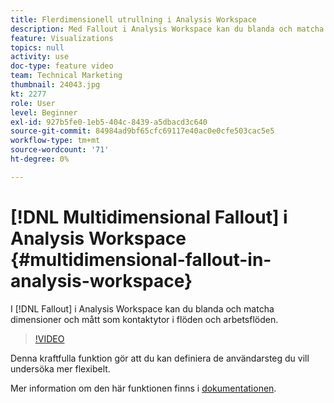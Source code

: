 ```yaml
---
title: Flerdimensionell utrullning i Analysis Workspace
description: Med Fallout i Analysis Workspace kan du blanda och matcha mått och mätvärden som kontaktytor i flöden och arbetsflöden.
feature: Visualizations
topics: null
activity: use
doc-type: feature video
team: Technical Marketing
thumbnail: 24043.jpg
kt: 2277
role: User
level: Beginner
exl-id: 927b5fe0-1eb5-404c-8439-a5dbacd3c640
source-git-commit: 84984ad9bf65cfc69117e40ac0e0cfe503cac5e5
workflow-type: tm+mt
source-wordcount: '71'
ht-degree: 0%

---
```


# [!DNL Multidimensional Fallout] i Analysis Workspace {#multidimensional-fallout-in-analysis-workspace}

I [!DNL Fallout] i Analysis Workspace kan du blanda och matcha dimensioner och mått som kontaktytor i flöden och arbetsflöden.

>[!VIDEO](https://video.tv.adobe.com/v/24043/?quality=12&learn=on)

Denna kraftfulla funktion gör att du kan definiera de användarsteg du vill undersöka mer flexibelt.

Mer information om den här funktionen finns i [dokumentationen](https://experienceleague.adobe.com/docs/analytics/analyze/analysis-workspace/visualizations/fallout/configuring-interdimensional-fallout.html?lang=en).
